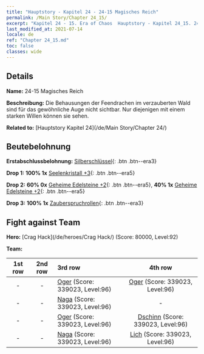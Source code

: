 ```yaml
---
title: "Hauptstory - Kapitel 24 - 24-15 Magisches Reich"
permalink: /Main Story/Chapter 24_15/
excerpt: "Kapitel 24 - 15. Era of Chaos  Hauptstory - Kapitel 24_15. 24-15 Magisches Reich"
last_modified_at: 2021-07-14
locale: de
ref: "Chapter 24_15.md"
toc: false
classes: wide
---
```


## Details

 **Name:** 24-15 Magisches Reich

 **Beschreibung:** Die Behausungen der Feendrachen im verzauberten Wald sind für das gewöhnliche Auge nicht sichtbar. Nur diejenigen mit einem starken Willen können sie sehen.

 **Related to:** [Hauptstory Kapitel 24](/de/Main Story/Chapter 24/)

## Beutebelohnung

 **Erstabschlussbelohnung:** [Silberschlüssel](/ItemsDE/con_693/){: .btn .btn--era3}

 **Drop 1:** **100% 1x** [Seelenkristall +3](/ItemsDE/mat_87/){: .btn .btn--era5}

 **Drop 2:** **60% 0x** [Geheime Edelsteine +2](/ItemsDE/mat_79/){: .btn .btn--era5}, **40% 1x** [Geheime Edelsteine +2](/ItemsDE/mat_79/){: .btn .btn--era5}

 **Drop 3:** **100% 1x** [Zauberspruchrollen](/ItemsDE/con_694/){: .btn .btn--era3}


## Fight against Team
 **Hero:** [Crag Hack](/de/heroes/Crag Hack/) (Score: 80000, Level:92)

 **Team:**


  | 1st row | 2nd row | 3rd row | 4th row |
  |:----:|:----:|:----|:----:|
  | - | - | [Oger](/de/units/Ogre/) (Score: 339023, Level:96)  | [Oger](/de/units/Ogre/) (Score: 339023, Level:96)  |
  | - | - | [Naga](/de/units/Naga/) (Score: 339023, Level:96)  | - |
  | - | - | [Oger](/de/units/Ogre/) (Score: 339023, Level:96)  | [Dschinn](/de/units/Genie/) (Score: 339023, Level:96)  |
  | - | - | [Naga](/de/units/Naga/) (Score: 339023, Level:96)  | [Lich](/de/units/Lich/) (Score: 339023, Level:96)  |


